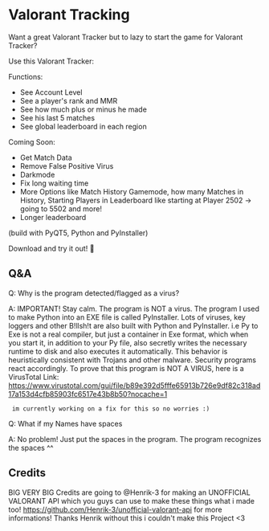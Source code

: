 # Valorant Tracking
Want a great Valorant Tracker but to lazy to start the game for Valorant Tracker?

Use this Valorant Tracker:

Functions:
- See Account Level
- See a player's rank and MMR
- See how much plus or minus he made
- See his last 5 matches
- See global leaderboard in each region

Coming Soon:
- Get Match Data
- Remove False Positive Virus
- Darkmode
- Fix long waiting time
- More Options like Match History Gamemode,
                    how many Matches in History,
                    Starting Players in Leaderboard like starting at Player 2502 -> going to 5502
                    and more!
- Longer leaderboard
                    
(build with PyQT5, Python and PyInstaller)

Download and try it out! 🙂

Q&A
-------
Q:  Why is the program detected/flagged as a virus?

A:  IMPORTANT!
    Stay calm. The program is NOT a virus.
    The program I used to make Python into an EXE file is called PyInstaller.
    Lots of viruses, key loggers and other B!llsh!t
    are also built with Python and PyInstaller.
    i.e
    Py to Exe is not a real compiler, but just a container in Exe format, which when you start it, in addition to your Py file, also secretly writes the necessary    runtime to disk and also executes it automatically.
    This behavior is heuristically consistent with Trojans and other malware. Security programs react accordingly.
    To prove that this program is NOT A VIRUS, here is a VirusTotal Link: https://www.virustotal.com/gui/file/b89e392d5fffe65913b726e9df82c318ad17a153d4cfb85903fc6517e43b8b50?nocache=1
     
     
     im currently working on a fix for this so no worries :)

Q: What if my Names have spaces

A:  No problem! Just put the spaces in the program. The program recognizes the spaces ^^


Credits
-------
BIG VERY BIG Credits are going to @Henrik-3 for making an UNOFFICIAL VALORANT API which you guys can use to make these things what i made too! https://github.com/Henrik-3/unofficial-valorant-api for more informations!  Thanks Henrik without this i couldn't make this Project <3
